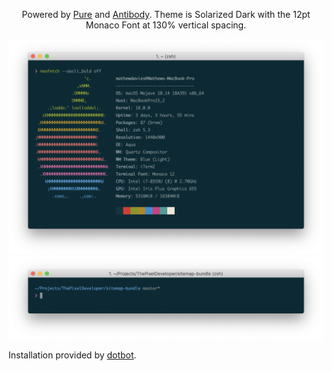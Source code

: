 <p align="center">Powered by <a href="https://github.com/sindresorhus/pure">Pure</a> and <a href="https://getantibody.github.io">Antibody</a>. Theme is Solarized Dark with the 12pt Monaco Font at 130% vertical spacing.</p>

![Neofetch output in the solarized dark theme](screenshot.png)
![Git repository with the branch name and status after the path](screenshot-2.png)

Installation provided by [dotbot](https://github.com/anishathalye/dotbot).
